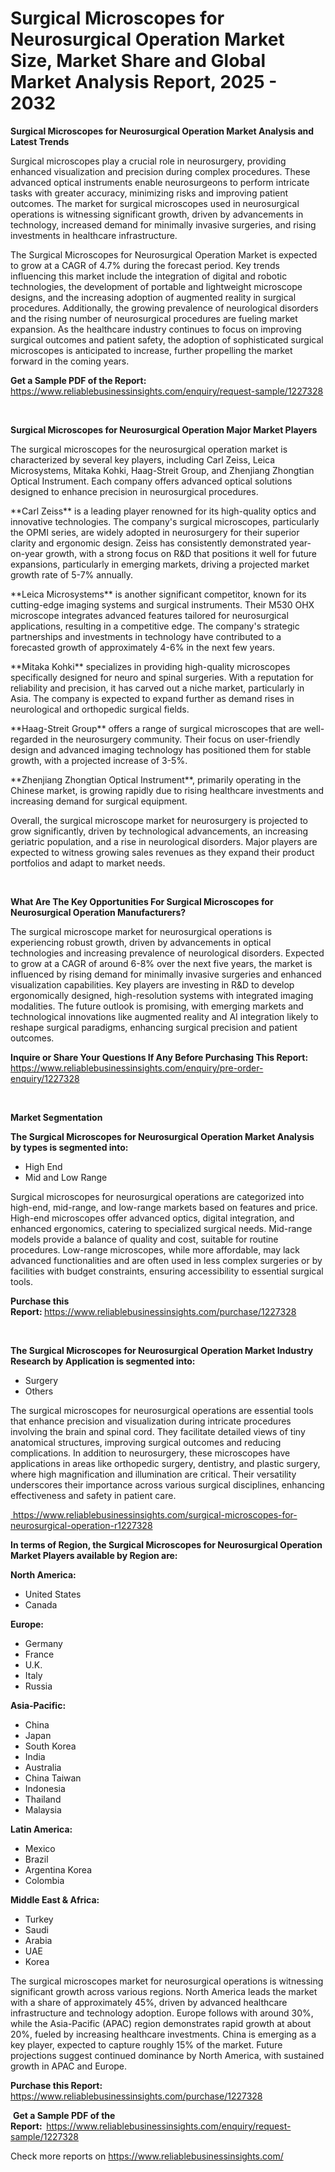 <p><h1>Surgical Microscopes for Neurosurgical Operation Market Size, Market Share and Global Market Analysis Report, 2025 - 2032</h1></p><p><strong>Surgical Microscopes for Neurosurgical Operation Market Analysis and Latest Trends</strong></p>
<p><p>Surgical microscopes play a crucial role in neurosurgery, providing enhanced visualization and precision during complex procedures. These advanced optical instruments enable neurosurgeons to perform intricate tasks with greater accuracy, minimizing risks and improving patient outcomes. The market for surgical microscopes used in neurosurgical operations is witnessing significant growth, driven by advancements in technology, increased demand for minimally invasive surgeries, and rising investments in healthcare infrastructure.</p><p>The Surgical Microscopes for Neurosurgical Operation Market is expected to grow at a CAGR of 4.7% during the forecast period. Key trends influencing this market include the integration of digital and robotic technologies, the development of portable and lightweight microscope designs, and the increasing adoption of augmented reality in surgical procedures. Additionally, the growing prevalence of neurological disorders and the rising number of neurosurgical procedures are fueling market expansion. As the healthcare industry continues to focus on improving surgical outcomes and patient safety, the adoption of sophisticated surgical microscopes is anticipated to increase, further propelling the market forward in the coming years.</p></p>
<p><strong>Get a Sample PDF of the Report:&nbsp;</strong> <a href="https://www.reliablebusinessinsights.com/enquiry/request-sample/1227328?utm_campaign=1789&utm_medium=2&utm_source=Github&utm_content=ia&utm_term=25032025&utm_id=surgical-microscopes-for-neurosurgical-operation">https://www.reliablebusinessinsights.com/enquiry/request-sample/1227328</a></p>
<p>&nbsp;</p>
<p><strong>Surgical Microscopes for Neurosurgical Operation Major Market Players</strong></p>
<p><p>The surgical microscopes for the neurosurgical operation market is characterized by several key players, including Carl Zeiss, Leica Microsystems, Mitaka Kohki, Haag-Streit Group, and Zhenjiang Zhongtian Optical Instrument. Each company offers advanced optical solutions designed to enhance precision in neurosurgical procedures.</p><p>**Carl Zeiss** is a leading player renowned for its high-quality optics and innovative technologies. The company's surgical microscopes, particularly the OPMI series, are widely adopted in neurosurgery for their superior clarity and ergonomic design. Zeiss has consistently demonstrated year-on-year growth, with a strong focus on R&D that positions it well for future expansions, particularly in emerging markets, driving a projected market growth rate of 5-7% annually.</p><p>**Leica Microsystems** is another significant competitor, known for its cutting-edge imaging systems and surgical instruments. Their M530 OHX microscope integrates advanced features tailored for neurosurgical applications, resulting in a competitive edge. The company's strategic partnerships and investments in technology have contributed to a forecasted growth of approximately 4-6% in the next few years.</p><p>**Mitaka Kohki** specializes in providing high-quality microscopes specifically designed for neuro and spinal surgeries. With a reputation for reliability and precision, it has carved out a niche market, particularly in Asia. The company is expected to expand further as demand rises in neurological and orthopedic surgical fields.</p><p>**Haag-Streit Group** offers a range of surgical microscopes that are well-regarded in the neurosurgery community. Their focus on user-friendly design and advanced imaging technology has positioned them for stable growth, with a projected increase of 3-5%.</p><p>**Zhenjiang Zhongtian Optical Instrument**, primarily operating in the Chinese market, is growing rapidly due to rising healthcare investments and increasing demand for surgical equipment.</p><p>Overall, the surgical microscope market for neurosurgery is projected to grow significantly, driven by technological advancements, an increasing geriatric population, and a rise in neurological disorders. Major players are expected to witness growing sales revenues as they expand their product portfolios and adapt to market needs.</p></p>
<p>&nbsp;</p>
<p><strong>What Are The Key Opportunities For Surgical Microscopes for Neurosurgical Operation Manufacturers?</strong></p>
<p><p>The surgical microscope market for neurosurgical operations is experiencing robust growth, driven by advancements in optical technologies and increasing prevalence of neurological disorders. Expected to grow at a CAGR of around 6-8% over the next five years, the market is influenced by rising demand for minimally invasive surgeries and enhanced visualization capabilities. Key players are investing in R&D to develop ergonomically designed, high-resolution systems with integrated imaging modalities. The future outlook is promising, with emerging markets and technological innovations like augmented reality and AI integration likely to reshape surgical paradigms, enhancing surgical precision and patient outcomes.</p></p>
<p><strong>Inquire or Share Your Questions If Any Before Purchasing This Report:</strong> <a href="https://www.reliablebusinessinsights.com/enquiry/pre-order-enquiry/1227328?utm_campaign=1789&utm_medium=2&utm_source=Github&utm_content=ia&utm_term=25032025&utm_id=surgical-microscopes-for-neurosurgical-operation">https://www.reliablebusinessinsights.com/enquiry/pre-order-enquiry/1227328</a></p>
<p>&nbsp;</p>
<p><strong>Market Segmentation</strong></p>
<p><strong>The Surgical Microscopes for Neurosurgical Operation Market Analysis by types is segmented into:</strong></p>
<p><ul><li>High End</li><li>Mid and Low Range</li></ul></p>
<p><p>Surgical microscopes for neurosurgical operations are categorized into high-end, mid-range, and low-range markets based on features and price. High-end microscopes offer advanced optics, digital integration, and enhanced ergonomics, catering to specialized surgical needs. Mid-range models provide a balance of quality and cost, suitable for routine procedures. Low-range microscopes, while more affordable, may lack advanced functionalities and are often used in less complex surgeries or by facilities with budget constraints, ensuring accessibility to essential surgical tools.</p></p>
<p><strong>Purchase this Report:&nbsp;</strong><a href="https://www.reliablebusinessinsights.com/purchase/1227328?utm_campaign=1789&utm_medium=2&utm_source=Github&utm_content=ia&utm_term=25032025&utm_id=surgical-microscopes-for-neurosurgical-operation">https://www.reliablebusinessinsights.com/purchase/1227328</a></p>
<p>&nbsp;</p>
<p><strong>The Surgical Microscopes for Neurosurgical Operation Market Industry Research by Application is segmented into:</strong></p>
<p><ul><li>Surgery</li><li>Others</li></ul></p>
<p><p>The surgical microscopes for neurosurgical operations are essential tools that enhance precision and visualization during intricate procedures involving the brain and spinal cord. They facilitate detailed views of tiny anatomical structures, improving surgical outcomes and reducing complications. In addition to neurosurgery, these microscopes have applications in areas like orthopedic surgery, dentistry, and plastic surgery, where high magnification and illumination are critical. Their versatility underscores their importance across various surgical disciplines, enhancing effectiveness and safety in patient care.</p></p>
<p><a href="https://www.reliablebusinessinsights.com/surgical-microscopes-for-neurosurgical-operation-r1227328?utm_campaign=1789&utm_medium=2&utm_source=Github&utm_content=ia&utm_term=25032025&utm_id=surgical-microscopes-for-neurosurgical-operation">&nbsp;https://www.reliablebusinessinsights.com/surgical-microscopes-for-neurosurgical-operation-r1227328</a></p>
<p><strong>In terms of Region, the Surgical Microscopes for Neurosurgical Operation Market Players available by Region are:</strong></p>
<p>
    <p> <strong> North America: </strong>
        <ul>
            <li>United States</li>
            <li>Canada</li>
        </ul>
        </p> 
    <p> <strong> Europe: </strong>
        <ul>
            <li>Germany</li>
            <li>France</li>
            <li>U.K.</li>
            <li>Italy</li>
            <li>Russia</li>
        </ul>
        </p> 
    <p> <strong> Asia-Pacific: </strong>
        <ul>
            <li>China</li>
            <li>Japan</li>
            <li>South Korea</li>
            <li>India</li>
            <li>Australia</li>
            <li>China Taiwan</li>
            <li>Indonesia</li>
            <li>Thailand</li>
            <li>Malaysia</li>
        </ul>
        </p> 
    <p> <strong> Latin America: </strong>
        <ul>
            <li>Mexico</li>
            <li>Brazil</li>
            <li>Argentina Korea</li>
            <li>Colombia</li>
        </ul>
        </p> 
    <p> <strong> Middle East & Africa: </strong>
        <ul>
            <li>Turkey</li>
            <li>Saudi</li>
            <li>Arabia</li>
            <li>UAE</li>
            <li>Korea</li>
        </ul>
    </p>
    </p>
<p><p>The surgical microscopes market for neurosurgical operations is witnessing significant growth across various regions. North America leads the market with a share of approximately 45%, driven by advanced healthcare infrastructure and technology adoption. Europe follows with around 30%, while the Asia-Pacific (APAC) region demonstrates rapid growth at about 20%, fueled by increasing healthcare investments. China is emerging as a key player, expected to capture roughly 15% of the market. Future projections suggest continued dominance by North America, with sustained growth in APAC and Europe.</p></p>
<p><strong>Purchase this Report: </strong><a href="https://www.reliablebusinessinsights.com/purchase/1227328?utm_campaign=1789&utm_medium=2&utm_source=Github&utm_content=ia&utm_term=25032025&utm_id=surgical-microscopes-for-neurosurgical-operation">https://www.reliablebusinessinsights.com/purchase/1227328</a></p>
<p>&nbsp;<strong>Get a Sample PDF of the Report:&nbsp;&nbsp;</strong><a href="https://www.reliablebusinessinsights.com/enquiry/request-sample/1227328?utm_campaign=1789&utm_medium=2&utm_source=Github&utm_content=ia&utm_term=25032025&utm_id=surgical-microscopes-for-neurosurgical-operation">https://www.reliablebusinessinsights.com/enquiry/request-sample/1227328</a></p>
<p><strong></strong></p>
<p>Check more reports on <a href="https://www.reliablebusinessinsights.com/?utm_campaign=1789&utm_medium=2&utm_source=Github&utm_content=ia&utm_term=25032025&utm_id=surgical-microscopes-for-neurosurgical-operation">https://www.reliablebusinessinsights.com/</a></p>